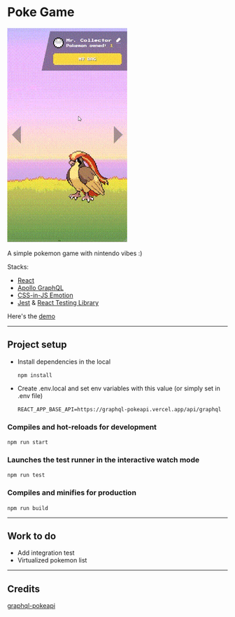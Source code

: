 # Poke Game
![Screenshot gif](public/assets/screenshot.gif)

A simple pokemon game with nintendo vibes :)

Stacks:
- [React](https://reactjs.org/)
- [Apollo GraphQL](https://www.apollographql.com/docs/react/)
- [CSS-in-JS Emotion](https://emotion.sh/)
- [Jest](https://jestjs.io/) & [React Testing Library](https://testing-library.com/)

Here's the [demo](https://pokegame-by-andara.web.app/)
- - -

## Project setup
- Install dependencies in the local
  ```
  npm install
  ```

- Create .env.local and set env variables with this value (or simply set in .env file)
  ```
  REACT_APP_BASE_API=https://graphql-pokeapi.vercel.app/api/graphql
  ```
### Compiles and hot-reloads for development
  ```
  npm run start
  ```
### Launches the test runner in the interactive watch mode
```
npm run test
```
### Compiles and minifies for production
```
npm run build
```

- - -
## Work to do

- Add integration test
- Virtualized pokemon list

- - -
## Credits

[graphql-pokeapi](https://github.com/mazipan/graphql-pokeapi)
